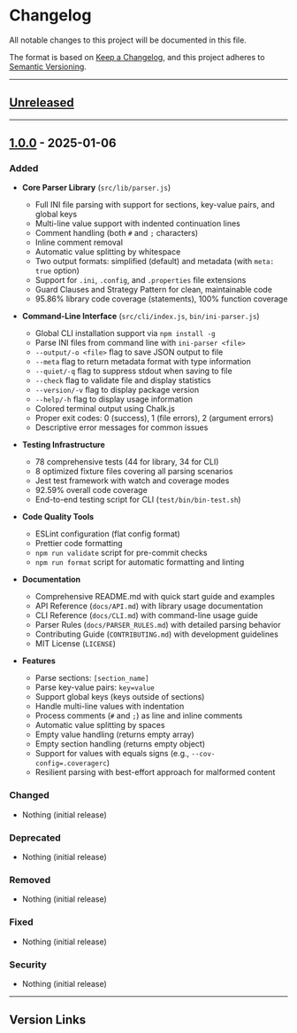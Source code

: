 # Changelog

All notable changes to this project will be documented in this file.

The format is based on [Keep a Changelog](https://keepachangelog.com/en/1.1.0/),
and this project adheres to [Semantic Versioning](https://semver.org/spec/v2.0.0.html).

---

## [Unreleased]

---

## [1.0.0] - 2025-01-06

### Added
- **Core Parser Library** (`src/lib/parser.js`)
  - Full INI file parsing with support for sections, key-value pairs, and global keys
  - Multi-line value support with indented continuation lines
  - Comment handling (both `#` and `;` characters)
  - Inline comment removal
  - Automatic value splitting by whitespace
  - Two output formats: simplified (default) and metadata (with `meta: true` option)
  - Support for `.ini`, `.config`, and `.properties` file extensions
  - Guard Clauses and Strategy Pattern for clean, maintainable code
  - 95.86% library code coverage (statements), 100% function coverage

- **Command-Line Interface** (`src/cli/index.js`, `bin/ini-parser.js`)
  - Global CLI installation support via `npm install -g`
  - Parse INI files from command line with `ini-parser <file>`
  - `--output/-o <file>` flag to save JSON output to file
  - `--meta` flag to return metadata format with type information
  - `--quiet/-q` flag to suppress stdout when saving to file
  - `--check` flag to validate file and display statistics
  - `--version/-v` flag to display package version
  - `--help/-h` flag to display usage information
  - Colored terminal output using Chalk.js
  - Proper exit codes: 0 (success), 1 (file errors), 2 (argument errors)
  - Descriptive error messages for common issues

- **Testing Infrastructure**
  - 78 comprehensive tests (44 for library, 34 for CLI)
  - 8 optimized fixture files covering all parsing scenarios
  - Jest test framework with watch and coverage modes
  - 92.59% overall code coverage
  - End-to-end testing script for CLI (`test/bin/bin-test.sh`)

- **Code Quality Tools**
  - ESLint configuration (flat config format)
  - Prettier code formatting
  - `npm run validate` script for pre-commit checks
  - `npm run format` script for automatic formatting and linting

- **Documentation**
  - Comprehensive README.md with quick start guide and examples
  - API Reference (`docs/API.md`) with library usage documentation
  - CLI Reference (`docs/CLI.md`) with command-line usage guide
  - Parser Rules (`docs/PARSER_RULES.md`) with detailed parsing behavior
  - Contributing Guide (`CONTRIBUTING.md`) with development guidelines
  - MIT License (`LICENSE`)

- **Features**
  - Parse sections: `[section_name]`
  - Parse key-value pairs: `key=value`
  - Support global keys (keys outside of sections)
  - Handle multi-line values with indentation
  - Process comments (`#` and `;`) as line and inline comments
  - Automatic value splitting by spaces
  - Empty value handling (returns empty array)
  - Empty section handling (returns empty object)
  - Support for values with equals signs (e.g., `--cov-config=.coveragerc`)
  - Resilient parsing with best-effort approach for malformed content

### Changed
- Nothing (initial release)

### Deprecated
- Nothing (initial release)

### Removed
- Nothing (initial release)

### Fixed
- Nothing (initial release)

### Security
- Nothing (initial release)

---

## Version Links

[Unreleased]: https://github.com/notfounnd/ini-parser/compare/v1.0.0...HEAD
[1.0.0]: https://github.com/notfounnd/ini-parser/releases/tag/v1.0.0
